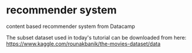 # recommender system
 content based recommender system from Datacamp
 
  The subset dataset used in today's tutorial can be downloaded from here: https://www.kaggle.com/rounakbanik/the-movies-dataset/data
